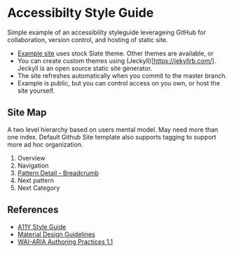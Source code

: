 # Accessibilty Style Guide
Simple example of an accessibility styleguide leverageing GitHub for collaboration, version control, and hosting of static site.

* [Example site](https://dhamaker.github.io/accessibility-styleguide/) uses stock Slate theme.  Other themes are available, or
* You can create custom themes using (Jeckyll)[https://jekyllrb.com/].  Jeckyll is an open source static site generator.
* The site refreshes automatically when you commit to the master branch. 
* Example is public, but you can control access on you own, or host the site yourself.


## Site Map
A two level hierarchy based on users mental model.  May need more than one index.  Default Github Site template also supports tagging to support more ad hoc organization.

1. Overview 
2. Navigation
  1. [Pattern Detail - Breadcrumb](breadcrumb.md)
  2. Next pattern
3. Next Category

## References
* [A11Y Style Guide](https://a11y-style-guide.com/style-guide/)
* [Material Design Guidelines](https://material.io/design/guidelines-overview/)
* [WAI-ARIA Authoring Practices 1.1](https://www.w3.org/TR/wai-aria-practices-1.1/#no_aria_better_bad_aria)
